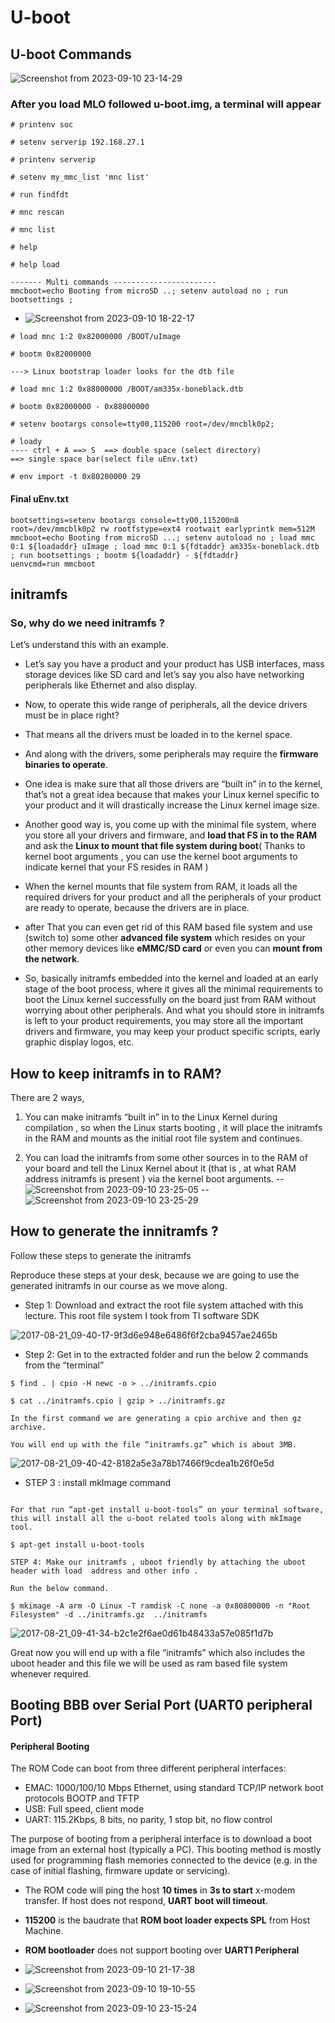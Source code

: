 <h1> U-boot </h1>

## U-boot Commands
![Screenshot from 2023-09-10 23-14-29](https://github.com/PranabNandy/BeagleBone-Black-Platform-Bring-Up/assets/80820274/e2ac0887-1b98-46b8-a7df-0a4e10ec7ea8)

### After you load MLO followed u-boot.img, a terminal will appear 

```
# printenv soc

# setenv serverip 192.168.27.1

# printenv serverip

# setenv my_mmc_list 'mnc list'

# run findfdt

# mnc rescan

# mnc list

# help

# help load

------- Multi commands -----------------------
mmcboot=echo Booting from microSD ..; setenv autoload no ; run bootsettings ; 
```

-  ![Screenshot from 2023-09-10 18-22-17](https://github.com/PranabNandy/BeagleBone-Black-Platform-Bring-Up/assets/80820274/7d45376e-70b6-41f9-a434-688865bc6bfd)


```
# load mnc 1:2 0x82000000 /BOOT/uImage

# bootm 0x82000000

---> Linux bootstrap loader looks for the dtb file

# load mnc 1:2 0x88000000 /BOOT/am335x-boneblack.dtb

# bootm 0x82000000 - 0x88000000

# setenv bootargs console=tty00,115200 root=/dev/mncblk0p2;

# loady 
---- ctrl + A ==> S  ==> double space (select directory) 
==> single space bar(select file uEnv.txt)

# env import -t 0x80200000 29

```
#### Final uEnv.txt 

```
bootsettings=setenv bootargs console=ttyO0,115200n8 root=/dev/mmcblk0p2 rw rootfstype=ext4 rootwait earlyprintk mem=512M
mmcboot=echo Booting from microSD ...; setenv autoload no ; load mmc 0:1 ${loadaddr} uImage ; load mmc 0:1 ${fdtaddr} am335x-boneblack.dtb ; run bootsettings ; bootm ${loadaddr} - ${fdtaddr}
uenvcmd=run mmcboot

```

## initramfs

### So, why do we need initramfs ?

Let’s understand this with an example. 

- Let’s say you have a product and your product has USB interfaces, mass storage devices like SD card and let’s say you also have networking peripherals like Ethernet and also display. 

- Now, to operate this wide range of peripherals, all the device drivers must be in place right?

- That means all the drivers must be loaded in to the kernel space.

- And along with the drivers, some peripherals may require the **firmware binaries to operate**. 

- One idea is make sure that all those drivers are “built in” in to the kernel, that’s not a great idea because that makes your Linux kernel specific to your product and it will drastically increase the Linux kernel image size. 

- Another good way is, you come up with the minimal file system, where you store all your drivers and firmware, and **load that FS in to the RAM** and ask the **Linux to mount that file system during boot**( Thanks to kernel boot arguments , you can use the kernel boot arguments to indicate kernel that your FS resides in RAM )

- When the kernel mounts that file system from RAM, it loads all the required drivers for your product and all the peripherals of your product are ready to operate, because the drivers are in place. 

- after That you can even get rid of this RAM based file system and use (switch to) some other **advanced file system** which resides on your other memory devices like **eMMC/SD card** or even you can **mount from the network**. 

- So, basically initramfs embedded into the kernel and loaded at an early stage of the boot process, where it gives all the minimal requirements to boot the Linux kernel successfully on the board just from RAM without worrying about other peripherals. And what you should store in initramfs is left to your product requirements, you may store all the important drivers and firmware, you may keep your product specific scripts, early graphic display logos, etc. 


## How to keep initramfs in to RAM?

 There are 2 ways, 

 1) You can make initramfs “built in” in to the Linux Kernel during compilation , so when the Linux starts booting , it will place the initramfs in the RAM and mounts as the initial root file system and continues.

 2) You can load the initramfs from some other sources in to the RAM of your board and tell the Linux Kernel about it (that is , at  what RAM address initramfs is present ) via the kernel boot arguments. 
--  ![Screenshot from 2023-09-10 23-25-05](https://github.com/PranabNandy/BeagleBone-Black-Platform-Bring-Up/assets/80820274/a4cb3b0a-1453-4b95-9f96-658b95d8d159)
--  ![Screenshot from 2023-09-10 23-25-29](https://github.com/PranabNandy/BeagleBone-Black-Platform-Bring-Up/assets/80820274/1fb1b3eb-c878-44b7-b56b-d8c5cd6cece0)




## How to generate the innitramfs ?

Follow these steps to generate the initramfs

Reproduce these steps at your desk, because we are going to use the generated initramfs  in our course as we move along. 

- Step 1: Download and extract the root file system attached with this lecture. This root file system I took from TI software SDK

![2017-08-21_09-40-17-9f3d6e948e6486f6f2cba9457ae2465b](https://github.com/PranabNandy/BeagleBone-Black-Platform-Bring-Up/assets/80820274/38a3e32b-f806-4f03-b5e8-19677d240dc6)



- Step 2: Get in to the extracted folder and run the below 2 commands from the “terminal”

```
$ find . | cpio -H newc -o > ../initramfs.cpio

$ cat ../initramfs.cpio | gzip > ../initramfs.gz

In the first command we are generating a cpio archive and then gz archive.

You will end up with the file “initramfs.gz” which is about 3MB.
```

![2017-08-21_09-40-42-8182a5e3a78b17466f9cdea1b26f0e5d](https://github.com/PranabNandy/BeagleBone-Black-Platform-Bring-Up/assets/80820274/04d3c225-b1e2-49d6-bb81-8c3120a4f5ec)





- STEP 3 : install mkImage command

```

For that run “apt-get install u-boot-tools” on your terminal software, this will install all the u-boot related tools along with mkImage tool.

$ apt-get install u-boot-tools

STEP 4: Make our initramfs , uboot friendly by attaching the uboot header with load  address and other info .

Run the below command.

$ mkimage -A arm -O Linux -T ramdisk -C none -a 0x80800000 -n "Root Filesystem" -d ../initramfs.gz  ../initramfs
```
![2017-08-21_09-41-34-b2c1e2f6ae0d61b48433a57e085f1d7b](https://github.com/PranabNandy/BeagleBone-Black-Platform-Bring-Up/assets/80820274/df239e5e-80cd-42a4-be4f-7357a18ea494)


Great now you will end up with a file “initramfs” which also includes the uboot header and this file we will be used as ram based file system whenever required. 




## Booting BBB over Serial Port (UART0 peripheral Port)

#### Peripheral Booting


The ROM Code can boot from three different peripheral interfaces:
-  EMAC: 1000/100/10 Mbps Ethernet, using standard TCP/IP network boot protocols BOOTP and TFTP
-  USB: Full speed, client mode
-  UART: 115.2Kbps, 8 bits, no parity, 1 stop bit, no flow control

The purpose of booting from a peripheral interface is to download a boot image from an external host (typically a PC). This booting method is mostly used for programming flash memories connected to the device (e.g. in the case of initial flashing, firmware update or servicing).

- The ROM code will ping the host **10 times** in **3s to start** x-modem transfer. If host does not respond, **UART boot will timeout**.

- **115200** is the baudrate that **ROM boot loader expects SPL** from Host Machine.

- **ROM bootloader** does not support booting over **UART1 Peripheral** 

- ![Screenshot from 2023-09-10 21-17-38](https://github.com/PranabNandy/BeagleBone-Black-Platform-Bring-Up/assets/80820274/6fd7d4b5-b698-41c1-9d7e-48fe6e0bf487)
- ![Screenshot from 2023-09-10 19-10-55](https://github.com/PranabNandy/BeagleBone-Black-Platform-Bring-Up/assets/80820274/330bd88a-84f4-4437-b82b-e573c6420fd9)

- ![Screenshot from 2023-09-10 23-15-24](https://github.com/PranabNandy/BeagleBone-Black-Platform-Bring-Up/assets/80820274/ec511a55-8090-40ff-be4a-b7cf376bee4f)



